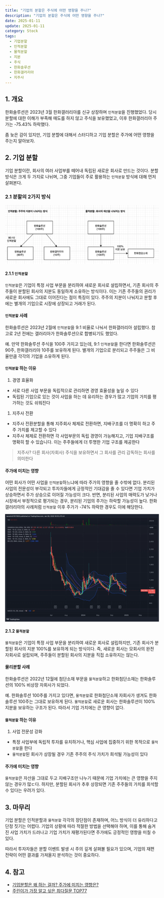 ```yaml
---
title: "기업의 분할은 주식에 어떤 영향을 주나?"
description: "기업의 분할은 주식에 어떤 영향을 주나?"
date: 2025-01-11
update: 2025-01-11
category: Stock
tags:
  - 기업분할
  - 인적분할
  - 물적분할
  - 지분
  - 주식
  - 한화솔루션
  - 한화갤러리아
  - 지주사
---
```


## 1. 개요

한화솔루션은 2023년 3월 한화갤러리아를 신규 상장하며 `인적분할`을 진행했었다. 당시 분할에 대한 이해가 부족해 매도를 하지 않고 주식을 보유했었고, 이후 한화갤러리아 주가는 -75.43% 하락했다.

좀 늦은 감이 있지만, 기업 분할에 대해서 스터디하고 기업 분할은 주가에 어떤 영향을 주는지 알아보자.

## 2. 기업 분할

기업 분할이란, 회사의 여러 사업부를 떼어내 독립된 새로운 회사로 만드는 것이다. 분할 방식은 크게 두 가지로 나뉘며, 그중 기업들이 주로 활용하는 `인적분할` 방식에 대해 먼저 살펴본다.

### 2.1 분할의 2가지 방식

![기업분할](image-20250111234310106.png)

#### 2.1.1 `인적분할`

`인적분할`은 기업이 특정 사업 부문을 분리하여 새로운 회사로 설립하면서, 기존 회사의 주주들이 분할된 회사의 지분도 동일하게 소유하는 방식이다. 이는 기존 주주들의 권리가 새로운 회사에도 그대로 이어진다는 점이 특징이 있다. 주주의 지분이 나눠지고 분할 후에는 별개의 기업으로 시장에 상장되고 거래가 된다.

#### `인적분할` 사례

한화솔루션은 2023년 2월에 `인적분할`을 9:1 비율로 나눠서 한화갤러리아 설립했다. 참고로 2년 전에는 갤러리아가 한화솔루션으로 합병되기도 했었다.

예. 만약 한화솔루션 주식을 100주 가지고 있는데, 9:1 `인적분할`을 한다면 한화솔루션은 90주, 한화갤러리아 10주를 보유하게 된다. 별개의 기업으로 분리되고 주주들은 그 비율만큼 각각의 기업을 소유하게 된다.

#### `인적분할` 하는 이유

1. 경영 효율화

- 서로 다른 사업 부문을 독립적으로 관리하면 경영 효율성을 높일 수 있다
- 독립된 기업으로 있는 것이 사업을 하는 데 유리하는 경우가 많고 기업의 가치를 평가하는 것도 쉬워진다

1. 지주사 전환

- 지주사 전환분할을 통해 지주회사 체제로 전환하면, 지배구조를 더 명확히 하고 주주 가치를 제고할 수 있다
- 지주사 체제로 전환하면 각 사업부문의 독립 경영이 가능해지고, 기업 지배구조를 명확히 할 수 있습니다. 이는 주주들에게 더 투명한 기업 구조를 제공한다

> 지주사? 다른 회사(자회사) 주식을 보유하면서 그 회사를 관리 감독하는 회사를 의미한다

#### 주가에 미치는 영향

어떤 회사가 어떤 사업을 `인적분할`하느냐에 따라 주가의 영향을 줄 수밖에 없다. 분리된 사업의 전문성이 부각되고 투자자들에게 긍정적인 기대감을 줄 수 있다면 기업 가치가 상승하면서 주가 상승으로 이어질 가능성이 크다. 반면, 분리된 사업의 매력도가 낮거나 시장에서 부정적으로 평가되는 경우, 분리된 기업의 주가는 하락할 가능성이 높다. 한화갤러리아의 사례처럼 `인적분할` 이후 주가가 -74% 하락한 경우도 이에 해당한다.

![한화갤러리아](image-20250111234326877.png)

#### 2.1.2 `물적분할`

`물적분할`은 기업이 특정 사업 부문을 분리하여 새로운 회사로 설립하지만, 기존 회사가 분할된 회사의 지분 100%를 보유하게 되는 방식이다. 즉, 새로운 회사는 모회사의 완전 자회사로 설립되며, 주주들이 분할된 회사의 지분을 직접 소유하지는 않는다.

#### 물리분할 사례

한화솔루션은 2022년 12월에 첨단소재 부문을 `물적분할`하고 한화첨단소재는 한화솔루션의 100% 비상장 자회사가 되었다.

예. 한화솔루션 100주를 가지고 있다면, `물적분할`로 한화첨단소재 자회사가 생겨도 한화솔루션 100주는 그대로 보유하게 된다. `물적분할`로 새로운 회사는 한화솔루션이 100% 지분을 보유하는 구조가 된다. 따라서 기업 가치에는 큰 영향이 없다.

#### `물적분할` 하는 이유

1. 사업 전문성 강화

- 특정 사업부에 독립적 투자를 유치하거나, 핵심 사업에 집중하기 위한 목적으로 `물적분할`을 한다
- `물적분할`된 회사가 상장될 경우 기존 주주의 주식 가치가 희석될 가능성이 있다

#### 주가에 미치는 영향

`물적분할`은 자산을 그대로 두고 지배구조만 나누기 때문에 기업 가치에는 큰 영향을 주지 않는 경우가 많ㄷ다. 하지만, 분할된 회사가 추후 상장되면 기존 주주들의 가치를 희석할 수 있다는 우려가 있다.

## 3. 마무리

기업 분할은 인적분할과 `물적분할` 각각의 장단점이 존재하며, 어느 방식이 더 유리하다고 단정 짓기는 어렵다. 기업의 상황에 따라 적절한 방법을 선택해야 하며, 이를 통해 숨겨진 사업 가치가 드러나고 기업 가치가 재평가된다면 주가에도 긍정적인 영향을 미칠 수 있다.

따라서 투자자들은 분할 이벤트 발생 시 주의 깊게 살펴볼 필요가 있으며, 기업의 재편 전략이 어떤 결과를 가져올지 분석하는 것이 중요하다.

## 4. 참고

- [기업분할은 왜 하는 걸까? 주가에 미치는 영향은?](https://www.kcie.or.kr/mobile/yeouitv/actualReport/web_view?type=3&series_idx=&content_idx=1793)
- [주린이가 가장 알고 싶은 최다질문 TOP77](https://ridibooks.com/books/236000504?_s=search&_q=주린이가&_rdt_sid=SearchBookList)
